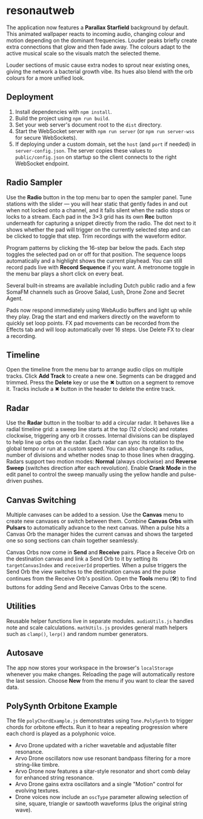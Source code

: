 # resonautweb

The application now features a **Parallax Starfield** background by default.
This animated wallpaper reacts to incoming audio, changing colour and motion
depending on the dominant frequencies. Louder peaks briefly create extra
connections that glow and then fade away. The colours adapt to the active musical
scale so the visuals match the selected theme.

Louder sections of music cause extra nodes to sprout near existing ones, giving
the network a bacterial growth vibe. Its hues also blend with the orb colours
for a more unified look.

## Deployment

1. Install dependencies with `npm install`.
2. Build the project using `npm run build`.
3. Set your web server's document root to the `dist` directory.
4. Start the WebSocket server with `npm run server` (or `npm run server-wss` for
   secure WebSockets).
5. If deploying under a custom domain, set the `host` (and `port` if needed) in
   `server-config.json`. The server copies these values to
   `public/config.json` on startup so the client connects to the right
   WebSocket endpoint.

## Radio Sampler

Use the **Radio** button in the top menu bar to open the sampler panel. Tune stations with the slider — you will hear static that gently fades in and out when not locked onto a channel, and it falls silent when the radio stops or locks to a stream. Each pad in the 3×3 grid has its own **Rec** button underneath for capturing a snippet directly from the radio. The dot next to it shows whether the pad will trigger on the currently selected step and can be clicked to toggle that step. Trim recordings with the waveform editor.

Program patterns by clicking the 16-step bar below the pads. Each step toggles the selected pad on or off for that position. The sequence loops automatically and a highlight shows the current playhead. You can still record pads live with **Record Sequence** if you want. A metronome toggle in the menu bar plays a short click on every beat.

Several built‑in streams are available including Dutch public radio and a few SomaFM channels such as Groove Salad, Lush, Drone Zone and Secret Agent.

Pads now respond immediately using WebAudio buffers and light up while they play. Drag the start and end markers directly on the waveform to quickly set loop points.
FX pad movements can be recorded from the Effects tab and will loop automatically over 16 steps. Use Delete FX to clear a recording.

## Timeline

Open the timeline from the menu bar to arrange audio clips on multiple tracks. Click **Add Track** to create a new one. Segments can be dragged and trimmed. Press the **Delete** key or use the ✖ button on a segment to remove it. Tracks include a ✖ button in the header to delete the entire track.

## Radar

Use the **Radar** button in the toolbar to add a circular radar. It behaves like a radial timeline grid: a sweep line starts at the top (12 o'clock) and rotates clockwise, triggering any orb it crosses. Internal divisions can be displayed to help line up orbs on the radar.
Each radar can sync its rotation to the global tempo or run at a custom speed. You can also change its radius, number of divisions and whether nodes snap to those lines when dragging.
Radars support two motion modes: **Normal** (always clockwise) and **Reverse Sweep** (switches direction after each revolution). Enable **Crank Mode** in the edit panel to control the sweep manually using the yellow handle and pulse-driven pushes.

## Canvas Switching

Multiple canvases can be added to a session. Use the **Canvas** menu to create
new canvases or switch between them. Combine **Canvas Orbs** with **Pulsars**
to automatically advance to the next canvas. When a pulse hits a Canvas Orb the
manager hides the current canvas and shows the targeted one so song sections
can chain together seamlessly.

Canvas Orbs now come in **Send** and **Receive** pairs. Place a Receive Orb on
the destination canvas and link a Send Orb to it by setting its
`targetCanvasIndex` and `receiverId` properties. When a pulse triggers the Send
Orb the view switches to the destination canvas and the pulse continues from
the Receive Orb's position.
Open the **Tools** menu (🛠️) to find buttons for adding Send and Receive
Canvas Orbs to the scene.

## Utilities

Reusable helper functions live in separate modules. `audioUtils.js` handles note
and scale calculations. `mathUtils.js` provides general math helpers such as
`clamp()`, `lerp()` and random number generators.

## Autosave

The app now stores your workspace in the browser's `localStorage` whenever you
make changes. Reloading the page will automatically restore the last session.
Choose **New** from the menu if you want to clear the saved data.


## PolySynth Orbitone Example
The file `polyChordExample.js` demonstrates using `Tone.PolySynth` to trigger chords for orbitone effects. Run it to hear a repeating progression where each chord is played as a polyphonic voice.
- Arvo Drone updated with a richer wavetable and adjustable filter resonance.
- Arvo Drone oscillators now use resonant bandpass filtering for a more string-like timbre.
- Arvo Drone now features a sitar-style resonator and short comb delay for enhanced string resonance.
- Arvo Drone gains extra oscillators and a single "Motion" control for evolving textures.
- Drone voices now include an `oscType` parameter allowing selection of sine, square, triangle or sawtooth waveforms (plus the original string wave).
